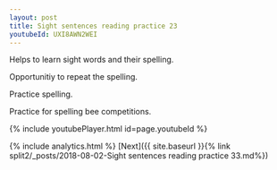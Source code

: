 ```yaml
---
layout: post
title: Sight sentences reading practice 23
youtubeId: UXI8AWN2WEI
---
```

 
 
Helps to learn sight words and their spelling.

Opportunitiy to repeat the spelling. 

Practice spelling. 
 
Practice for spelling bee competitions. 
 
{% include youtubePlayer.html id=page.youtubeId %}
 
 
{% include analytics.html %} 
[Next]({{ site.baseurl }}{% link  split2/_posts/2018-08-02-Sight sentences reading practice 33.md%})
 
